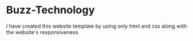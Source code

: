 # Buzz-Technology
I have created this website template by using only html and css along with the website's responsiveness
